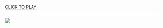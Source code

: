 
<a href="https://premium76.site?title=all_star_game_2024&ref=13M">CLICK TO PLAY</a></h3>
<hr>

<a href="https://premium76.site?title=all_star_game_2024&ref=13M"><img src="https://clearcache.store/games.png"></a>


